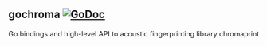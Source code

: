 ## gochroma [![GoDoc](https://godoc.org/github.com/go-fingerprint/gochroma?status.svg)](https://godoc.org/github.com/go-fingerprint/gochroma)

Go bindings and high-level API to acoustic fingerprinting library chromaprint
